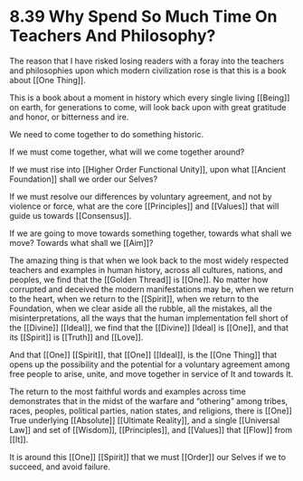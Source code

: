 # 8.39 Why Spend So Much Time On Teachers And Philosophy?

The reason that I have risked losing readers with a foray into the teachers and philosophies upon which modern civilization rose is that this is a book about [[One Thing]]. 

This is a book about a moment in history which every single living [[Being]] on earth, for generations to come, will look back upon with great gratitude and honor, or bitterness and ire. 

We need to come together to do something historic.

If we must come together, what will we come together around?

If we must rise into [[Higher Order Functional Unity]], upon what [[Ancient Foundation]] shall we order our Selves?

If we must resolve our differences by voluntary agreement, and not by violence or force, what are the core [[Principles]] and [[Values]] that will guide us towards [[Consensus]]. 

If we are going to move towards something together, towards what shall we move? Towards what shall we [[Aim]]?  

The amazing thing is that when we look back to the most widely respected teachers and examples in human history, across all cultures, nations, and peoples, we find that the [[Golden Thread]] is [[One]]. No matter how corrupted and deceived the modern manifestations may be, when we return to the heart, when we return to the [[Spirit]], when we return to the Foundation, when we clear aside all the rubble, all the mistakes, all the misinterpretations, all the ways that the human implementation fell short of the [[Divine]] [[Ideal]], we find that the [[Divine]] [Ideal] is [[One]], and that its [[Spirit]] is [[Truth]] and [[Love]].

And that [[One]] [[Spirit]], that [[One]] [[Ideal]], is the [[One Thing]] that opens up the possibility and the potential for a voluntary agreement among free people to arise, unite, and move together in service of It and towards It.

The return to the most faithful words and examples across time demonstrates that in the midst of the warfare and “othering” among tribes, races, peoples, political parties, nation states, and religions, there is [[One]] True underlying [[Absolute]] [[Ultimate Reality]], and a single [[Universal Law]] and set of [[Wisdom]], [[Principles]], and [[Values]] that [[Flow]] from [[It]]. 

It is around this [[One]] [[Spirit]] that we must [[Order]] our Selves if we to succeed, and avoid failure.

